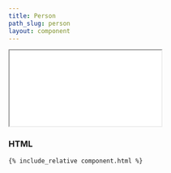 ```yaml
---
title: Person
path_slug: person
layout: component
---
```


<iframe class="large" src="{{ site.baseurl}}/component/{{ page.path_slug }}/example.html"></iframe>

<h3>HTML</h3>

```html
{% include_relative component.html %}
```
